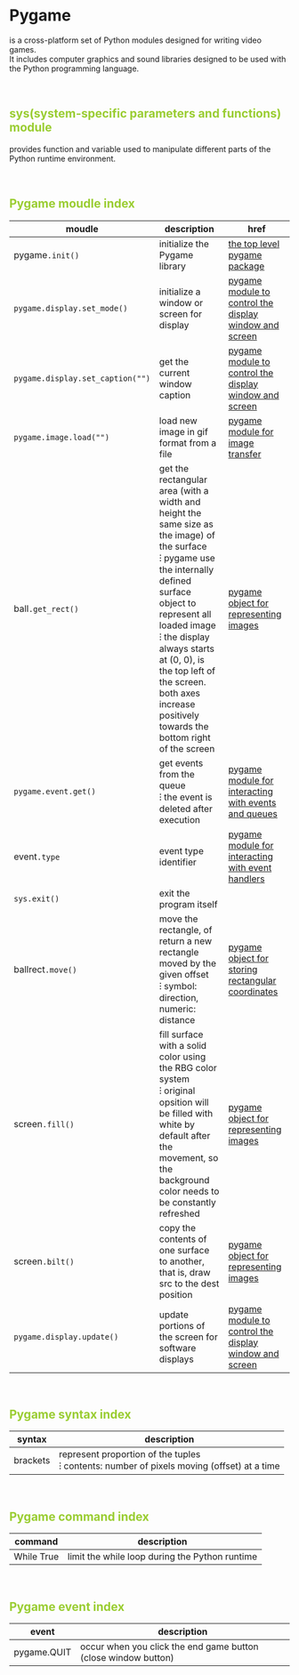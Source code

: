 # Pygame

is a cross-platform set of Python modules designed for writing video games.\
It includes computer graphics and sound libraries designed to be used with the Python programming language.

<br/>
<h2 style="color:yellowgreen">sys(system-specific parameters and functions) module</h2>

provides function and variable used to manipulate different parts of the Python runtime environment.

<br/>
<h2 style="color:yellowgreen">Pygame moudle index</h2>

| moudle                           | description                                                                                                                                                                                                                                                                                                                      | href                                                                                                                              |
| -------------------------------- | -------------------------------------------------------------------------------------------------------------------------------------------------------------------------------------------------------------------------------------------------------------------------------------------------------------------------------- | --------------------------------------------------------------------------------------------------------------------------------- |
| pygame`.init()`                  | initialize the Pygame library                                                                                                                                                                                                                                                                                                    | [the top level pygame package](https://www.pygame.org/docs/ref/pygame.html#pygame.init)                                           |
| `pygame.display.set_mode()`      | initialize a window or screen for display                                                                                                                                                                                                                                                                                        | [pygame module to control the display window and screen](https://www.pygame.org/docs/ref/display.html#pygame.display.set_mode)    |
| `pygame.display.set_caption("")` | get the current window caption                                                                                                                                                                                                                                                                                                   | [pygame module to control the display window and screen](https://www.pygame.org/docs/ref/display.html#pygame.display.set_caption) |
| `pygame.image.load("")`          | load new image in gif format from a file                                                                                                                                                                                                                                                                                         | [pygame module for image transfer](https://www.pygame.org/docs/ref/image.html#pygame.image.load)                                  |
| ball`.get_rect()`                | get the rectangular area (with a width and height the same size as the image) of the surface<br/>⁝ pygame use the internally defined surface object to represent all loaded image<br/>⁝ the display always starts at (0, 0), is the top left of the screen. both axes increase positively towards the bottom right of the screen | [pygame object for representing images](https://www.pygame.org/docs/ref/surface.html#pygame.Surface.get_rect)                     |
| `pygame.event.get()`             | get events from the queue<br/>⁝ the event is deleted after execution                                                                                                                                                                                                                                                             | [pygame module for interacting with events and queues](https://www.pygame.org/docs/ref/event.html#pygame.event.get)               |
| event`.type`                     | event type identifier                                                                                                                                                                                                                                                                                                            | [pygame module for interacting with event handlers](https://www.pygame.org/docs/ref/event.html#pygame.event.EventType)            |
| `sys.exit()`                     | exit the program itself                                                                                                                                                                                                                                                                                                          |                                                                                                                                   |
| ballrect`.move()`                | move the rectangle, of return a new rectangle moved by the given offset<br/>⁝ symbol: direction, numeric: distance                                                                                                                                                                                                               | [pygame object for storing rectangular coordinates](https://www.pygame.org/docs/ref/rect.html#pygame.Rect.move)                   |
| screen`.fill()`                  | fill surface with a solid color using the RBG color system<br/>⁝ original opsition will be filled with white by default after the movement, so the background color needs to be constantly refreshed                                                                                                                             | [pygame object for representing images](https://www.pygame.org/docs/ref/surface.html#pygame.Surface.fill)                         |
| screen`.bilt()`                  | copy the contents of one surface to another, that is, draw src to the dest position                                                                                                                                                                                                                                              | [pygame object for representing images](https://www.pygame.org/docs/ref/surface.html?highlight=blit#pygame.Surface.blit)          |
| `pygame.display.update()`        | update portions of the screen for software displays                                                                                                                                                                                                                                                                              | [pygame module to control the display window and screen](https://www.pygame.org/docs/ref/display.html#pygame.display.update)      |

<br/>
<h2 style="color:yellowgreen">Pygame syntax index</h2>

| syntax   | description                                                                                   |
| -------- | --------------------------------------------------------------------------------------------- |
| brackets | represent proportion of the tuples<br/>⁝ contents: number of pixels moving (offset) at a time |

<br/>
<h2 style="color:yellowgreen">Pygame command index</h2>

| command    | description                                    |
| ---------- | ---------------------------------------------- |
| While True | limit the while loop during the Python runtime |

<br/>
<h2 style="color:yellowgreen">Pygame event index</h2>

| event       | description                                                    |
| ----------- | -------------------------------------------------------------- |
| pygame.QUIT | occur when you click the end game button (close window button) |
